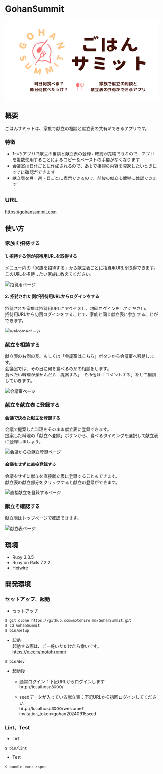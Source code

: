 # GohanSummit

![logo](app/assets/images/ogp.png)

## 概要

ごはんサミットは、家族で献立の相談と献立表の共有ができるアプリです。<br>

### 特徴

- 1つのアプリで献立の相談と献立表の登録・確認が完結できるので、アプリを複数使用することによるコピー＆ペーストの手間がなくなります
- 会議室は日付ごとに作成されるので、あとで相談の内容を見返したいときにすぐに確認ができます
- 献立表を月・週・日ごとに表示できるので、前後の献立も簡単に確認できます

## URL

https://gohansummit.com

## 使い方

### 家族を招待する

#### 1. 招待する側が招待用URLを取得する

メニュー内の「家族を招待する」から献立表ごとに招待用URLを取得できます。<br>
このURLを招待したい家族に教えてください。<br>

<img width="40%" alt="招待用ページ" src="https://github.com/user-attachments/assets/832db64a-830e-49d8-9c3a-d88d10736244">

#### 2. 招待された側が招待用URLからログインをする

招待された家族は招待用URLにアクセスし、初回ログインをしてください。<br>
招待用URLから初回ログインをすることで、家族と同じ献立表に参加することができます。<br>

<img width="40%" alt="welcomeページ" src="https://github.com/user-attachments/assets/1c86d0d2-9b45-42a8-b12f-31c96469f1ca">

### 献立を相談する

献立表の右側の表、もしくは「会議室はこちら」ボタンから会議室へ移動します。<br>
会議室では、その日に何を食べるのかの相談をします。<br>
食べたい料理が浮かんだら「提案する」、その他は「コメントする」をして相談していきます。<br>

<img width="40%" alt="会議室ページ" src="https://github.com/user-attachments/assets/79dfa93b-4cf8-45e6-980f-354ccd93951c">

### 献立を献立表に登録する

#### 会議で決めた献立を登録する

会議で提案した料理をそのまま献立表に登録できます。<br>
提案した料理の「献立へ登録」ボタンから、食べるタイミングを選択して献立表に登録しましょう。<br>

<img width="40%" alt="会議からの献立登録ページ" src="https://github.com/user-attachments/assets/fe11d3ec-55e6-47b7-94f5-63dc0cdd4bdc">

#### 会議をせずに直接登録する

会議をせずに献立を直接献立表に登録することもできます。<br>
献立表の献立部分をクリックすると献立の登録ができます。<br>

<img width="40%" alt="直接献立を登録するページ" src="https://github.com/user-attachments/assets/ea6184ed-a68b-49a1-bc07-4af7adee82d9">

### 献立を確認する

献立表はトップページで確認できます。<br>

<img width="40%" alt="献立表ページ" src="https://github.com/user-attachments/assets/e4397be8-1211-437e-9e57-e9310c45f114">

## 環境

- Ruby 3.3.5
- Ruby on Rails 7.2.2
- Hotwire

## 開発環境

### セットアップ、起動

- セットアップ

```angular2html
$ git clone https://github.com/motohiro-mm/GohanSummit.git
$ cd GohanSummit
$ bin/setup
```

- 起動<br>
  起動する際は、ご一報いただけたら幸いです。<br>
  https://x.com/motohiromm

```angular2html
$ bin/dev
```

- 起動後

  - 通常ログイン：下記URLからログインします<br>
    http://localhost:3000/

  - seedデータが入っている献立表：下記URLから初回ログインしてください<br>
    http://localhost:3000/welcome?invitation_token=gohan20240915seed

### Lint、Test

- Lint

```angular2html
$ bin/lint
```

- Test

```angular2html
$ bundle exec rspec
```
